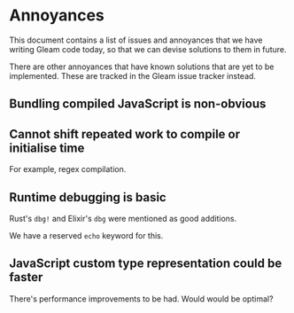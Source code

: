 # Annoyances

This document contains a list of issues and annoyances that we have writing
Gleam code today, so that we can devise solutions to them in future.

There are other annoyances that have known solutions that are yet to be
implemented. These are tracked in the Gleam issue tracker instead.

## Bundling compiled JavaScript is non-obvious

## Cannot shift repeated work to compile or initialise time

For example, regex compilation.

## Runtime debugging is basic

Rust's `dbg!` and Elixir's `dbg` were mentioned as good additions.

We have a reserved `echo` keyword for this.

## JavaScript custom type representation could be faster

There's performance improvements to be had. Would would be optimal?
